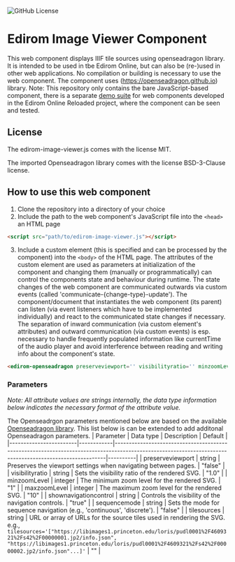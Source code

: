 ![GitHub License](https://img.shields.io/github/license/Edirom/edirom-image-viewer)

# Edirom Image Viewer Component

This web component displays IIIF tile sources using openseadragon library. It is intended to be used in tbe Edirom Online, but can also be (re-)used in other web applications. No compilation or building is necessary to use the web component. 
The component uses (https://openseadragon.github.io) library. 
Note: This repository only contains the bare JavaScript-based component, there is a separate [demo suite](https://github.com/Edirom/edirom-web-components-demonstrator) for web components developed in the Edirom Online Reloaded project, where the component can be seen and tested.


## License

The edirom-image-viewer.js comes with the license MIT. 

The imported Openseadragon library comes with the license BSD-3-Clause license.


## How to use this web component

1. Clone the repository into a directory of your choice
2. Include the path to the web component's JavaScript file into the `<head>` an HTML page
```html
<script src="path/to/edirom-image-viewer.js"></script>
```
3. Include a custom element (this is specified and can be processed by the component) into the `<body>` of the HTML page. The attributes of the custom element are used as parameters at initialization of the component and changing them (manually or programmatically) can control the components state and behaviour during runtime. The state changes of the web component are communicated outwards via custom events (called 'communicate-{change-type}-update'). The component/document that instantiates the web component (its parent) can listen (via event listeners which have to be implemented individually) and react to the communicated state changes if necessary. The separation of inward communication (via custom element's attributes) and outward communication (via custom events) is esp. necessary to handle frequently populated information like currentTime of the audio player and avoid interference between reading and writing info about the component's state.
```html
<edirom-openseadragon preserveviewport='' visibilityratio='' minzoomLevel='' maxzoomLevel='' shownavigationcontrol='' sequencemode='' tileSources=''></edirom-openseadragon>
```

### Parameters

_Note: All attribute values are strings internally, the data type information below indicates the necessary format of the attribute value._

The Openseadrgon parameters mentioned below are based on the available [Openseadragon library](https://openseadragon.github.io/docs/).  This list below is can be extended to add additonal Openseadragon parameters. 
| Parameter              | Data type | Description                                                                                                                                             | Default  |
|------------------------|------------|---------------------------------------------------------------------------------------------------------------------------------------------------------|----------|
| preserveviewport       | string     | Preserves the viewport settings when navigating between pages.                                                                                           | "false"  |
| visibilityratio        | string     | Sets the visibility ratio of the rendered SVG.                                                                                                           | "1.0"    |
| minzoomLevel           | integer    | The minimum zoom level for the rendered SVG.                                                                                                             | "1"      |
| maxzoomLevel           | integer    | The maximum zoom level for the rendered SVG.                                                                                                             | "10"     |
| shownavigationcontrol  | string     | Controls the visibility of the navigation controls.                                                                                                      | "true"   |
| sequencemode           | string     | Sets the mode for sequence navigation (e.g., 'continuous', 'discrete').                                                                                  | "false"  |
| tilesources            | string     | URL or array of URLs for the source tiles used in rendering the SVG. e.g., `tilesources='["https://libimages1.princeton.edu/loris/pudl0001%2F4609321%2Fs42%2F00000001.jp2/info.json", "https://libimages1.princeton.edu/loris/pudl0001%2F4609321%2Fs42%2F00000002.jp2/info.json"...]'` | ""       |




